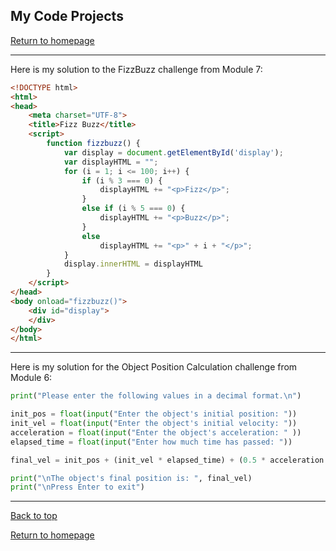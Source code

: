 ## My Code Projects

[Return to homepage](README.md)

***

Here is my solution to the FizzBuzz challenge from Module 7:

```html
<!DOCTYPE html>
<html>
<head>
	<meta charset="UTF-8">
	<title>Fizz Buzz</title>
	<script>
		function fizzbuzz() {
			var display = document.getElementById('display');
			var displayHTML = "";
			for (i = 1; i <= 100; i++) {
				if (i % 3 === 0) {
					displayHTML += "<p>Fizz</p>";
				}
				else if (i % 5 === 0) {
					displayHTML += "<p>Buzz</p>";
				}
				else
					displayHTML += "<p>" + i + "</p>";
			}
			display.innerHTML = displayHTML
		}
	</script>
</head>
<body onload="fizzbuzz()">
	<div id="display">
	</div>
</body>
</html>
```

***

Here is my solution for the Object Position Calculation challenge from Module 6:

```python
print("Please enter the following values in a decimal format.\n")

init_pos = float(input("Enter the object's initial position: "))
init_vel = float(input("Enter the object's initial velocity: "))
acceleration = float(input("Enter the object's acceleration: " ))
elapsed_time = float(input("Enter how much time has passed: "))

final_vel = init_pos + (init_vel * elapsed_time) + (0.5 * acceleration * elapsed_time ** 2)

print("\nThe object's final position is: ", final_vel)
print("\nPress Enter to exit")
```

***


[Back to top](#)

[Return to homepage](README.md)
